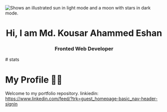 

<picture>
  <source media="(prefers-color-scheme: dark)" srcset="https://i.postimg.cc/Twt9xMTW/3.png">
  <source media="(prefers-color-scheme: light)" srcset="https://i.postimg.cc/Twt9xMTW/3.png">
  <img alt="Shows an illustrated sun in light mode and a moon with stars in dark mode." src="https://i.postimg.cc/Twt9xMTW/3.png">
</picture>


<h1 align="center">Hi, I am Md. Kousar Ahammed Eshan</h1>
<h3 align= "center">Fronted Web Developer</h3>
# stats

# My Profile 🙍‍♂️
Welcome to my portfolio repository.
linkiedin: https://www.linkedin.com/feed/?trk=guest_homepage-basic_nav-header-signin
